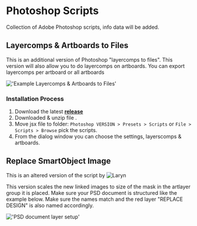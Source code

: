 # Photoshop Scripts
Collection of Adobe Photoshop scripts, info data will be added.

## Layercomps & Artboards to Files

This is an additional version of Photoshop "layercomps to files". This version will also allow you to do layercomps on artboards. You can export layercomps per artboard or all artboards

!['Example Layercomps & Artboards to Files'](https://raw.githubusercontent.com/wiki/schroef/photoshop-scripts/images/layercomps-artboards-v125.jpg?v014092021)



### Installation Process

1. Download the latest <b>[release](https://github.com/schroef/Photoshop-Scripts/releases)</b>
2. Downloaded & unzip file .
3. Move jsx file to folder: ```Photoshop VERSION > Presets > Scripts``` or ```File > Scripts > Browse``` pick the scripts.
4. From the dialog window you can choose the settings, layerscomps & artboards.

####

## Replace SmartObject Image

This is an altered version of the script by ![Laryn](https://gist.github.com/laryn/0a1f6bf0dab5b713395a835f9bfa805c)

This version scales the new linked images to size of the mask in the artlayer group it is placed. Make sure your PSD document is structured like the example below. Make sure the names match and the red layer "REPLACE DESIGN" is also named accordingly.

!['PSD document layer setup'](https://raw.githubusercontent.com/wiki/schroef/photoshop-scripts/images/replace_smartobject_image-layers-naming-and-order.jpg?v20230822)
